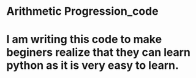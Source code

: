 # Arithmetic Progression_code
# I am writing this code to make beginers realize that they can learn python as it is very easy to learn.
